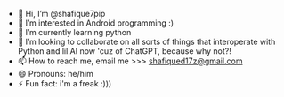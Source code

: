 - 👋 Hi, I’m @shafique7pip
- 👀 I’m interested in Android programming :)
- 🌱 I’m currently learning python
- 💞️ I’m looking to collaborate on all sorts of things that interoperate with Python and lil AI now 'cuz of ChatGPT, because why not?!
- 📫 How to reach me, email me >>> shafiqued17z@gmail.com
- 😄 Pronouns: he/him
- ⚡ Fun fact: i'm a freak :)))

<!---
shafique7pip/shafique7pip is a ✨ special ✨ repository because its `README.md` (this file) appears on your GitHub profile.
You can click the Preview link to take a look at your changes.
--->
